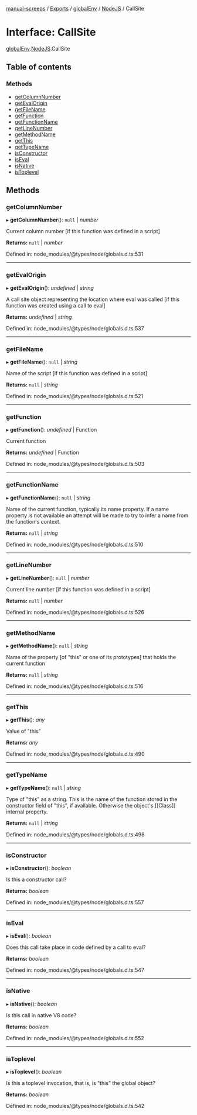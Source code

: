 [manual-screeps](../README.md) / [Exports](../modules.md) / [globalEnv](../modules/globalenv.md) / [NodeJS](../modules/globalenv.nodejs.md) / CallSite

# Interface: CallSite

[globalEnv](../modules/globalenv.md).[NodeJS](../modules/globalenv.nodejs.md).CallSite

## Table of contents

### Methods

- [getColumnNumber](globalenv.nodejs.callsite.md#getcolumnnumber)
- [getEvalOrigin](globalenv.nodejs.callsite.md#getevalorigin)
- [getFileName](globalenv.nodejs.callsite.md#getfilename)
- [getFunction](globalenv.nodejs.callsite.md#getfunction)
- [getFunctionName](globalenv.nodejs.callsite.md#getfunctionname)
- [getLineNumber](globalenv.nodejs.callsite.md#getlinenumber)
- [getMethodName](globalenv.nodejs.callsite.md#getmethodname)
- [getThis](globalenv.nodejs.callsite.md#getthis)
- [getTypeName](globalenv.nodejs.callsite.md#gettypename)
- [isConstructor](globalenv.nodejs.callsite.md#isconstructor)
- [isEval](globalenv.nodejs.callsite.md#iseval)
- [isNative](globalenv.nodejs.callsite.md#isnative)
- [isToplevel](globalenv.nodejs.callsite.md#istoplevel)

## Methods

### getColumnNumber

▸ **getColumnNumber**(): ``null`` \| *number*

Current column number [if this function was defined in a script]

**Returns:** ``null`` \| *number*

Defined in: node_modules/@types/node/globals.d.ts:531

___

### getEvalOrigin

▸ **getEvalOrigin**(): *undefined* \| *string*

A call site object representing the location where eval was called
[if this function was created using a call to eval]

**Returns:** *undefined* \| *string*

Defined in: node_modules/@types/node/globals.d.ts:537

___

### getFileName

▸ **getFileName**(): ``null`` \| *string*

Name of the script [if this function was defined in a script]

**Returns:** ``null`` \| *string*

Defined in: node_modules/@types/node/globals.d.ts:521

___

### getFunction

▸ **getFunction**(): *undefined* \| Function

Current function

**Returns:** *undefined* \| Function

Defined in: node_modules/@types/node/globals.d.ts:503

___

### getFunctionName

▸ **getFunctionName**(): ``null`` \| *string*

Name of the current function, typically its name property.
If a name property is not available an attempt will be made to try
to infer a name from the function's context.

**Returns:** ``null`` \| *string*

Defined in: node_modules/@types/node/globals.d.ts:510

___

### getLineNumber

▸ **getLineNumber**(): ``null`` \| *number*

Current line number [if this function was defined in a script]

**Returns:** ``null`` \| *number*

Defined in: node_modules/@types/node/globals.d.ts:526

___

### getMethodName

▸ **getMethodName**(): ``null`` \| *string*

Name of the property [of "this" or one of its prototypes] that holds
the current function

**Returns:** ``null`` \| *string*

Defined in: node_modules/@types/node/globals.d.ts:516

___

### getThis

▸ **getThis**(): *any*

Value of "this"

**Returns:** *any*

Defined in: node_modules/@types/node/globals.d.ts:490

___

### getTypeName

▸ **getTypeName**(): ``null`` \| *string*

Type of "this" as a string.
This is the name of the function stored in the constructor field of
"this", if available.  Otherwise the object's [[Class]] internal
property.

**Returns:** ``null`` \| *string*

Defined in: node_modules/@types/node/globals.d.ts:498

___

### isConstructor

▸ **isConstructor**(): *boolean*

Is this a constructor call?

**Returns:** *boolean*

Defined in: node_modules/@types/node/globals.d.ts:557

___

### isEval

▸ **isEval**(): *boolean*

Does this call take place in code defined by a call to eval?

**Returns:** *boolean*

Defined in: node_modules/@types/node/globals.d.ts:547

___

### isNative

▸ **isNative**(): *boolean*

Is this call in native V8 code?

**Returns:** *boolean*

Defined in: node_modules/@types/node/globals.d.ts:552

___

### isToplevel

▸ **isToplevel**(): *boolean*

Is this a toplevel invocation, that is, is "this" the global object?

**Returns:** *boolean*

Defined in: node_modules/@types/node/globals.d.ts:542
